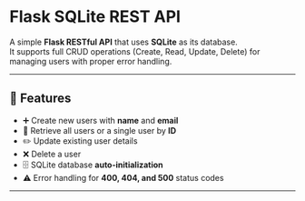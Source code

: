 # Flask SQLite REST API

A simple **Flask RESTful API** that uses **SQLite** as its database.  
It supports full CRUD operations (Create, Read, Update, Delete) for managing users with proper error handling.

---

## 🚀 Features
- ➕ Create new users with **name** and **email**
- 📖 Retrieve all users or a single user by **ID**
- ✏️ Update existing user details
- ❌ Delete a user
- 🗄️ SQLite database **auto-initialization**
- ⚠️ Error handling for **400, 404, and 500** status codes

---
